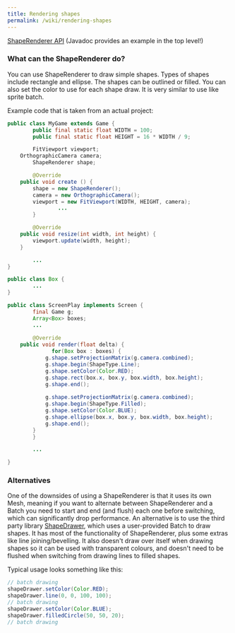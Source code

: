 ```yaml
---
title: Rendering shapes
permalink: /wiki/rendering-shapes
---
```

[ShapeRenderer API](http://libgdx.badlogicgames.com/nightlies/docs/api/com/badlogic/gdx/graphics/glutils/ShapeRenderer.html) (Javadoc provides an example in the top level!)

### What can the ShapeRenderer do? ###

You can use ShapeRenderer to draw simple shapes. Types of shapes include rectangle and ellipse.  The shapes can be outlined or filled.  You can also set the color to use for each shape draw. It is very similar to use like sprite batch.

Example code that is taken from an actual project:

```java
public class MyGame extends Game {
        public final static float WIDTH = 100;
        public final static float HEIGHT = 16 * WIDTH / 9;

        FitViewport viewport;
	OrthographicCamera camera;
        ShapeRenderer shape;

        @Override
	public void create () {
		shape = new ShapeRenderer();
		camera = new OrthographicCamera();
		viewport = new FitViewport(WIDTH, HEIGHT, camera);
                ...
        }

        @Override
	public void resize(int width, int height) {
		viewport.update(width, height);
	}

        ...
}

public class Box {
        ...
}

public class ScreenPlay implements Screen {
        final Game g;
        Array<Box> boxes;
        ...
        
        @Override
	public void render(float delta) {
              for(Box box : boxes) {
			g.shape.setProjectionMatrix(g.camera.combined);
			g.shape.begin(ShapeType.Line);
			g.shape.setColor(Color.RED);
			g.shape.rect(box.x, box.y, box.width, box.height);
			g.shape.end();
			
			g.shape.setProjectionMatrix(g.camera.combined);
			g.shape.begin(ShapeType.Filled);
			g.shape.setColor(Color.BLUE);
			g.shape.ellipse(box.x, box.y, box.width, box.height);
			g.shape.end();
		}	
        }

        ...

}
```  

### Alternatives

One of the downsides of using a ShapeRenderer is that it uses its own Mesh, meaning if you want to alternate between ShapeRenderer and a Batch you need to start and end (and flush) each one before switching, which can significantly drop performance. An alternative is to use the third party library [ShapeDrawer](https://github.com/earlygrey/shapedrawer), which uses a user-provided Batch to draw shapes. It has most of the functionality of ShapeRenderer, plus some extras like line joining/bevelling. It also doesn't draw over itself when drawing shapes so it can be used with transparent colours, and doesn't need to be flushed when switching from drawing lines to filled shapes.

Typical usage looks something like this:

```java
// batch drawing
shapeDrawer.setColor(Color.RED);
shapeDrawer.line(0, 0, 100, 100);
// batch drawing
shapeDrawer.setColor(Color.BLUE);
shapeDrawer.filledCircle(50, 50, 20);
// batch drawing
```